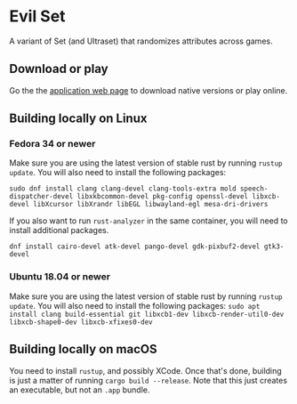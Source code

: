 # Evil Set

A variant of Set (and Ultraset) that randomizes attributes across games.

## Download or play

Go the the [application web page](https://sayantangkhan.github.io/evilset/) to download native versions or play online.

## Building locally on Linux

### Fedora 34 or newer

Make sure you are using the latest version of stable rust by running `rustup update`. You will also need to install the following packages:

`sudo dnf install clang clang-devel clang-tools-extra mold speech-dispatcher-devel libxkbcommon-devel pkg-config openssl-devel libxcb-devel libXcursor libXrandr libEGL libwayland-egl mesa-dri-drivers`

If you also want to run `rust-analyzer` in the same container, you will need to install additional packages.

`dnf install cairo-devel atk-devel pango-devel gdk-pixbuf2-devel gtk3-devel`

### Ubuntu 18.04 or newer

Make sure you are using the latest version of stable rust by running `rustup update`. You will also need to install the following packages:
`sudo apt install clang build-essential git libxcb1-dev libxcb-render-util0-dev libxcb-shape0-dev libxcb-xfixes0-dev`

## Building locally on macOS

You need to install `rustup`, and possibly XCode. Once that's done, building is just a matter of running `cargo build --release`. Note that this just creates an executable, but not an `.app` bundle.
